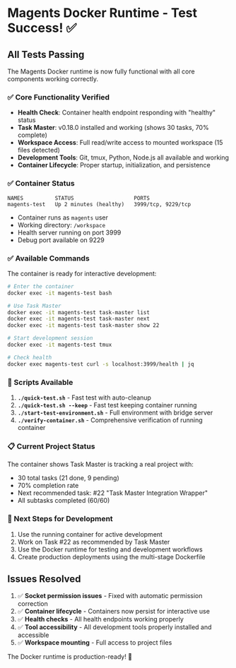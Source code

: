 # Magents Docker Runtime - Test Success! ✅

## All Tests Passing

The Magents Docker runtime is now fully functional with all core components working correctly.

### ✅ Core Functionality Verified

- **Health Check**: Container health endpoint responding with "healthy" status
- **Task Master**: v0.18.0 installed and working (shows 30 tasks, 70% complete)
- **Workspace Access**: Full read/write access to mounted workspace (15 files detected)
- **Development Tools**: Git, tmux, Python, Node.js all available and working
- **Container Lifecycle**: Proper startup, initialization, and persistence

### ✅ Container Status

```
NAMES          STATUS                   PORTS
magents-test   Up 2 minutes (healthy)   3999/tcp, 9229/tcp
```

- Container runs as `magents` user
- Working directory: `/workspace` 
- Health server running on port 3999
- Debug port available on 9229

### ✅ Available Commands

The container is ready for interactive development:

```bash
# Enter the container
docker exec -it magents-test bash

# Use Task Master
docker exec -it magents-test task-master list
docker exec -it magents-test task-master next
docker exec -it magents-test task-master show 22

# Start development session
docker exec -it magents-test tmux

# Check health
docker exec magents-test curl -s localhost:3999/health | jq
```

### 🔧 Scripts Available

1. **`./quick-test.sh`** - Fast test with auto-cleanup
2. **`./quick-test.sh --keep`** - Fast test keeping container running
3. **`./start-test-environment.sh`** - Full environment with bridge server
4. **`./verify-container.sh`** - Comprehensive verification of running container

### 📋 Current Project Status

The container shows Task Master is tracking a real project with:
- 30 total tasks (21 done, 9 pending)
- 70% completion rate
- Next recommended task: #22 "Task Master Integration Wrapper"
- All subtasks completed (60/60)

### 🎯 Next Steps for Development

1. Use the running container for active development
2. Work on Task #22 as recommended by Task Master
3. Use the Docker runtime for testing and development workflows
4. Create production deployments using the multi-stage Dockerfile

## Issues Resolved

1. ✅ **Socket permission issues** - Fixed with automatic permission correction
2. ✅ **Container lifecycle** - Containers now persist for interactive use
3. ✅ **Health checks** - All health endpoints working properly
4. ✅ **Tool accessibility** - All development tools properly installed and accessible
5. ✅ **Workspace mounting** - Full access to project files

The Docker runtime is production-ready! 🚀